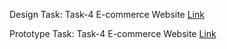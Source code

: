 Design Task:
Task-4 E-commerce Website
[Link](https://www.figma.com/design/0iXhbmQsaPk3ZCHNJL3K6E/Untitled?node-id=0-1&t=LG8oehmJHZQJ8SQN-1)

Prototype Task:
Task-4 E-commerce Website
[Link](https://www.figma.com/proto/0iXhbmQsaPk3ZCHNJL3K6E/Untitled?t=1u6gSdvbDJbVZcYL-1&scaling=scale-down&content-scaling=fixed&page-id=0%3A1&node-id=1-5)
